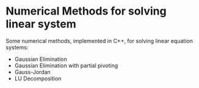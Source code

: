 # Numerical Methods for solving linear system
Some numerical methods, implemented in C++, for solving linear equation systems:
- Gaussian Elimination
- Gaussian Elimination with partial pivoting
- Gauss-Jordan
- LU Decomposition